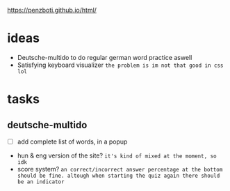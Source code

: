 https://penzboti.github.io/html/
# ideas
 - Deutsche-multido to do regular german word practice aswell
 - Satisfying keyboard visualizer
```the problem is im not that good in css lol```

# tasks
## deutsche-multido
 - [ ] add complete list of words, in a popup
 - hun & eng version of the site?
``` it's kind of mixed at the moment, so idk ```
 - score system?
``` an correct/incorrect answer percentage at the bottom should be fine. altough when starting the quiz again there should be an indicator ```